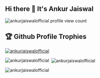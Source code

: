 ## Hi there 👋 It's Ankur Jaiswal

<!--
**ankurjaiswalofficial/ankurjaiswalofficial** is a ✨ _special_ ✨ repository because its `README.md` (this file) appears on your GitHub profile.

Here are some ideas to get you started:

- 🔭 I’m currently working on ...
- 🌱 I’m currently learning ...
- 👯 I’m looking to collaborate on ...
- 🤔 I’m looking for help with ...
- 💬 Ask me about ...
- 📫 How to reach me: ...
- 😄 Pronouns: ...
- ⚡ Fun fact: ...
-->

<p align="left"> <img src="https://komarev.com/ghpvc/?username=ankurjaiswalofficial&label=Profile%20views&color=brightgreen&style=plastic" alt="ankurjaiswalofficial profile view count" /> </p>

## 🏆 Github Profile Trophies
<p align="left"> <a href="https://github.com/ryo-ma/github-profile-trophy"><img src="https://github-profile-trophy.vercel.app/?username=ankurjaiswalofficial&theme=juicyfresh" alt="ankurjaiswalofficial" /></a> </p>
<p><img align="left" src="https://github-readme-stats.vercel.app/api/top-langs?username=ankurjaiswalofficial&show_icons=true&locale=en&layout=compact" alt="ankurjaiswalofficial" /></p>

<p>&nbsp;<img align="center" src="https://github-readme-stats.vercel.app/api?username=ankurjaiswalofficial&show_icons=true&locale=en" alt="ankurjaiswalofficial" /></p>

<p><img align="center" src="https://github-readme-streak-stats.herokuapp.com/?user=ankurjaiswalofficial&" alt="ankurjaiswalofficial" /></p>
